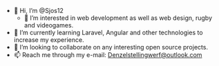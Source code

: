 - 👋 Hi, I’m @Sjos12
  - 👀 I’m interested in web development as well as web design, rugby and videogames.
- 🌱 I’m currently learning Laravel, Angular and other technologies to increase my experience.
- 💞️ I’m looking to collaborate on any interesting open source projects.
- 📫 Reach me through my e-mail: Denzelstellingwerf@outlook.com

<!---
Sjos12/Sjos12 is a ✨ special ✨ repository because its `README.md` (this file) appears on your GitHub profile.
You can click the Preview link to take a look at your changes.
--->
